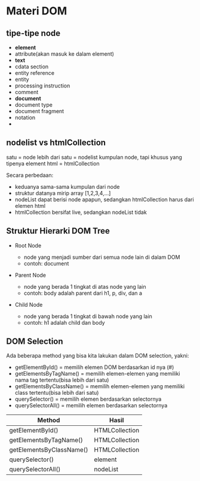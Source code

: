 # Materi DOM

## tipe-tipe node

- **element**
- attribute(akan masuk ke dalam element)
- **text**
- cdata section
- entity reference
- entity
- processing instruction
- comment
- **document**
- document type
- document fragment
- notation
-

## nodelist vs htmlCollection

satu = node
lebih dari satu = nodelist
kumpulan node, tapi khusus yang tipenya element html = htmlCollection

Secara perbedaan:

- keduanya sama-sama kumpulan dari node
- struktur datanya mirip array [1,2,3,4,...]
- nodeList dapat berisi node apapun, sedangkan htmlCollection harus dari elemen html
- htmlCollection bersifat live, sedangkan nodeList tidak

## Struktur Hierarki DOM Tree

- Root Node
  * node yang menjadi sumber dari semua node lain di dalam DOM
  * contoh: document

- Parent Node
  * node yang berada 1 tingkat di atas node yang lain
  * contoh: body adalah parent dari h1, p, div, dan a

- Child Node
  * node yang berada 1 tingkat di bawah node yang lain
  * contoh: h1 adalah child dan body

## DOM Selection

Ada beberapa method yang bisa kita lakukan dalam DOM selection, yakni:

- getElementById() = memilih elemen DOM berdasarkan id nya (#)
- getElementsByTagName() = memilih elemen-elemen yang memiliki nama tag tertentu(bisa lebih dari satu)
- getElementsByClassName() = memilih elemen-elemen yang memiliki class tertentu(bisa lebih dari satu)
- querySelector() = memilih elemen berdasarkan selectornya
- querySelectorAll() = memilih elemen berdasarkan selectornya

|          Method            |   Hasil         |
|---------------             | --------------- |
| getElementById()           | HTMLCollection  |
| getElementsByTagName()     | HTMLCollection  |
| getElementsByClassName()   | HTMLCollection  |
| querySelector()            | element         |
| querySelectorAll()         | nodeList        |

